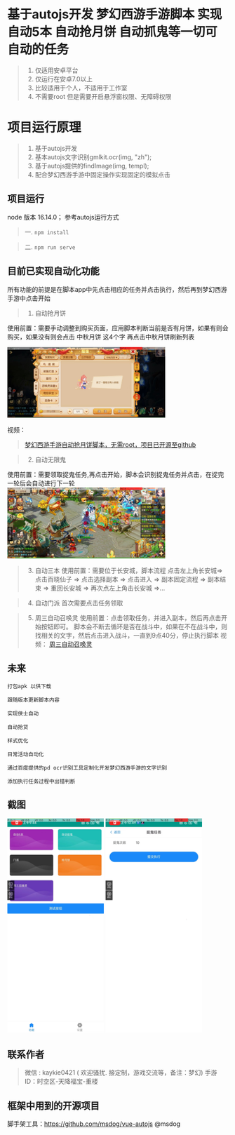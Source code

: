 # 基于autojs开发 梦幻西游手游脚本 实现自动5本 自动抢月饼 自动抓鬼等一切可自动的任务 
> 1. 仅适用安卓平台
> 2. 仅运行在安卓7.0以上
> 3. 比较适用于个人，不适用于工作室
> 4. 不需要root 但是需要开启悬浮窗权限、无障碍权限

# 项目运行原理
> 1. 基于autojs开发
> 2. 基本autojs文字识别gmlkit.ocr(img, "zh");
> 3. 基于autojs提供的findImage(img, templ);
> 4. 配合梦幻西游手游中固定操作实现固定的模拟点击

## 项目运行

node 版本 16.14.0；
参考autojs运行方式

> 一. `npm install`

> 二. `npm run serve`

## 目前已实现自动化功能

所有功能的前提是在脚本app中先点击相应的任务并点击执行，然后再到梦幻西游手游中点击开始


> 1. 自动抢月饼

  使用前置：需要手动调整到购买页面，应用脚本判断当前是否有月饼，如果有则会购买，如果没有则会点击 中秋月饼 这4个字 再点击中秋月饼刷新列表

<img src="type/qizhenyibao.jpg" width="360px">

  视频：
  > [梦幻西游手游自动抢月饼脚本，无需root，项目已开源至github](https://www.bilibili.com/video/BV1kN411t7Wd/)

> 2. 自动无限鬼
  
  使用前置：需要领取捉鬼任务,再点击开始，脚本会识别捉鬼任务并点击，在捉完一轮后会自动进行下一轮
<img src="type/zhuagui.jpg" width="360px">

> 3. 自动三本
   使用前置：需要位于长安城，脚本流程 点击左上角长安城=>点击百晓仙子 => 点击选择副本 => 点击进入 => 副本固定流程 => 副本结束 => 重回长安城 => 再次点左上角击长安城 =>...

> 4. 自动门派
  首次需要点击任务领取

> 5. 周三自动召唤灵
  使用前置：点击领取任务，并进入副本，然后再点击开始按钮即可。 脚本会不断去循环是否在战斗中，如果在不在战斗中，则找相关的文字，然后点击进入战斗，一直到9点40分，停止执行脚本
  视频：
  [周三自动召唤灵](https://www.bilibili.com/video/BV1CG41117oX/)

## 未来
`打包apk 以供下载`

`跟随版本更新脚本内容`

`实现侠士自动`

`自动抢货`

`样式优化`

`日常活动自动化`

`通过百度提供的pd ocr识别工具定制化开发梦幻西游手游的文字识别`

`添加执行任务过程中出错判断`
## 截图

<img src="type/home.jpg" width="220px"> 
<img src="type/action.jpg" width="220px"> 

## 联系作者

> 微信 : kaykie0421 ( 欢迎骚扰. 接定制，游戏交流等，备注：梦幻)
> 手游ID：时空区-天降福宝-重楼

## 框架中用到的开源项目
脚手架工具：https://github.com/msdog/vue-autojs @msdog


